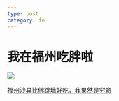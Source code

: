 ```yaml
---
type: post
category: fe
---
```

# 我在福州吃胖啦

![](https://i2.hdslb.com/bfs/archive/f30c5f5c3d82318a529b5a023693adcbe1027215.jpg@320w_200h_100Q_1c.webp)

[福州沙县比佛跳墙好吃，我果然是穷命](https://www.bilibili.com/video/av27970218)